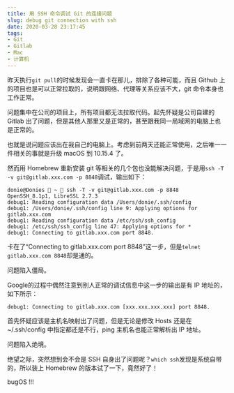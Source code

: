 ```yaml
---
title: 用 SSH 命令调试 Git 的连接问题
slug: debug git connection with ssh
date: 2020-03-28 23:17:45
tags:
- Git
- Gitlab
- Mac
- 计算机
---
```


昨天执行`git pull`的时候发现会一直卡在那儿，排除了各种可能，而且 Github 上的项目也是可以正常拉取的，说明跟网络、代理等关系应该不大，git 命令本身也工作正常。

问题集中在公司的项目上，所有项目都无法拉取代码。起先怀疑是公司自建的 Gitlab 出了问题，但是其他人那里又是正常的，甚至跟我同一局域网的电脑上也是正常的。

也就是说问题应该出在我自己的电脑上。考虑到前两天还能正常使用，之后唯一一件相关的事就是升级 macOS 到 10.15.4 了。

然而用 Homebrew 重新安装 git 等相关的几个包也没能解决问题，于是用`ssh -T -v git@gitlab.xxx.com -p 8848`调试，输出如下：

```
donie@Donies  ~  ssh -T -v git@gitlab.xxx.com -p 8848
OpenSSH_8.1p1, LibreSSL 2.7.3
debug1: Reading configuration data /Users/donie/.ssh/config
debug1: /Users/donie/.ssh/config line 9: Applying options for gitlab.xxx.com
debug1: Reading configuration data /etc/ssh/ssh_config
debug1: /etc/ssh/ssh_config line 47: Applying options for *
debug1: Connecting to gitlab.xxx.com port 8848.
```

卡在了“Connecting to gitlab.xxx.com port 8848”这一步，但是`telnet gitlab.xxx.com 8848`却是通的。

问题陷入僵局。

Google的过程中偶然注意到别人正常的调试信息中这一步的输出是有 IP 地址的，如下所示：

```
debug1: Connecting to gitlab.xxx.com [xxx.xxx.xxx.xxx] port 8848.
```

首先怀疑应该是主机名映射出了问题，但是无论是修改 Hosts 还是在 ~/.ssh/config 中指定都还是不行，ping 主机名也能正常解析出 IP 地址。

问题陷入绝境。

绝望之际，突然想到会不会是 SSH 自身出了问题呢？`which ssh`发现是系统自带的，所以装上 Homebrew 的版本试了一下，竟然好了！

bugOS !!!